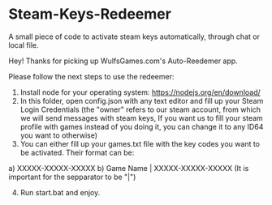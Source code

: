 # Steam-Keys-Redeemer
A small piece of code to activate steam keys automatically, through chat or local file.


Hey! Thanks for picking up WulfsGames.com's Auto-Reedemer app.

Please follow the next steps to use the redeemer:

1. Install node for your operating system: https://nodejs.org/en/download/
2. In this folder, open config.json with any text editor and fill up your Steam Login Credentials
(the "owner" refers to our steam account, from which we will send messages with steam keys, If you want us
to fill your steam profile with games instead of you doing it, you can change it to any ID64 you want to otherwise)
3. You can either fill up your games.txt file with the key codes you want to be activated. Their format can be:

a) XXXXX-XXXXX-XXXXX
b) Game Name | XXXXX-XXXXX-XXXXX (It is important for the sepparator to be "|")

4. Run start.bat and enjoy.
